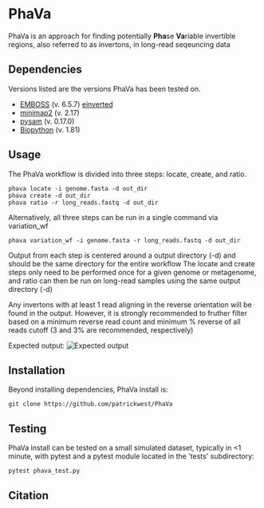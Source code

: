 # PhaVa
PhaVa is an approach for finding potentially **Pha**se **Va**riable invertible regions, also referred to as invertons, in long-read seqeuncing data

## Dependencies
Versions listed are the versions PhaVa has been tested on.
+ [EMBOSS](http://emboss.open-bio.org/html/use/ch02s07.html) (v. 6.5.7) [einverted](https://emboss.sourceforge.net/apps/release/6.6/emboss/apps/einverted.html)
+ [minimap2](https://github.com/lh3/minimap2) (v. 2.17)
+ [pysam](https://github.com/pysam-developers/pysam) (v. 0.17.0)
+ [Biopython](https://biopython.org/) (v. 1.81)

## Usage
The PhaVa workflow is divided into three steps: locate, create, and ratio. 
```
phava locate -i genome.fasta -d out_dir
phava create -d out_dir
phava ratio -r long_reads.fastq -d out_dir
```
Alternatively, all three steps can be run in a single command via variation_wf
```
phava variation_wf -i genome.fasta -r long_reads.fastq -d out_dir
```
Output from each step is centered around a output directory (-d) and should be the same directory for the entire workflow 
The locate and create steps only need to be performed once for a given genome or metagenome, and ratio can then be run on long-read samples using the same output directory (-d)

Any invertons with at least 1 read aligning in the reverse orientation will be found in the output. However, it is strongly recommended to fruther filter based on a minimum reverse read count and minimum % reverse of all reads cutoff (3 and 3% are recommended, respectively)

Expected output:
![Expected output](https://github.com/patrickwest/PhaVa/blob/main/PhavaExpectedOutput-01.png?raw=true)

## Installation
Beyond installing dependencies, PhaVa install is:
```
git clone https://github.com/patrickwest/PhaVa
```
## Testing
PhaVa install can be tested on a small simulated dataset, typically in <1 minute, with pytest and a pytest module located in the 'tests' subdirectory:
```
pytest phava_test.py
```
## Citation
